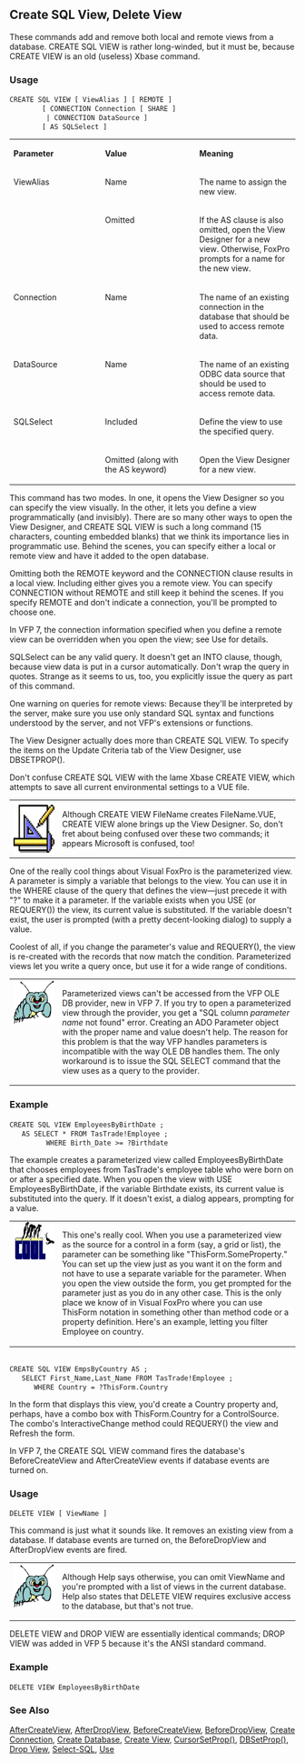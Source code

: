 ## Create SQL View, Delete View

These commands add and remove both local and remote views from a database. CREATE SQL VIEW is rather long-winded, but it must be, because CREATE VIEW is an old (useless) Xbase command.

### Usage

```foxpro
CREATE SQL VIEW [ ViewAlias ] [ REMOTE ]
        [ CONNECTION Connection [ SHARE ]
         | CONNECTION DataSource ]
        [ AS SQLSelect ]
```
<table>
<tr>
  <td width="32%" valign="top">
  <p><b>Parameter</b></p>
  </td>
  <td width="23%" valign="top">
  <p><b>Value</b></p>
  </td>
  <td width="45%" valign="top">
  <p><b>Meaning</b></p>
  </td>
 </tr>
<tr>
  <td width="32%" rowspan="2" valign="top">
  <p>ViewAlias</p>
  </td>
  <td width="23%" valign="top">
  <p>Name</p>
  </td>
  <td width="45%" valign="top">
  <p>The name to assign the new view. </p>
  </td>
 </tr>
<tr>
  <td width="33%" valign="top">
  <p>Omitted</p>
  </td>
  <td width="67%" valign="top">
  <p>If the AS clause is also omitted, open the View Designer for a new view. Otherwise, FoxPro prompts for a name for the new view.</p>
  </td>
 </tr>
<tr>
  <td width="32%" valign="top">
  <p>Connection</p>
  </td>
  <td width="23%" valign="top">
  <p>Name</p>
  </td>
  <td width="45%" valign="top">
  <p>The name of an existing connection in the database that should be used to access remote data.</p>
  </td>
 </tr>
<tr>
  <td width="32%" valign="top">
  <p>DataSource</p>
  </td>
  <td width="23%" valign="top">
  <p>Name</p>
  </td>
  <td width="45%" valign="top">
  <p>The name of an existing ODBC data source that should be used to access remote data.</p>
  </td>
 </tr>
<tr>
  <td width="32%" rowspan="2" valign="top">
  <p>SQLSelect</p>
  </td>
  <td width="23%" valign="top">
  <p>Included</p>
  </td>
  <td width="45%" valign="top">
  <p>Define the view to use the specified query.</p>
  </td>
 </tr>
<tr>
  <td width="33%" valign="top">
  <p>Omitted (along with the AS keyword)</p>
  </td>
  <td width="67%" valign="top">
  <p>Open the View Designer for a new view.</p>
  </td>
 </tr>
</table>

This command has two modes. In one, it opens the View Designer so you can specify the view visually. In the other, it lets you define a view programmatically (and invisibly). There are so many other ways to open the View Designer, and CREATE SQL VIEW is such a long command (15 characters, counting embedded blanks) that we think its importance lies in programmatic use. Behind the scenes, you can specify either a local or remote view and have it added to the open database.

Omitting both the REMOTE keyword and the CONNECTION clause results in a local view. Including either gives you a remote view. You can specify CONNECTION without REMOTE and still keep it behind the scenes. If you specify REMOTE and don't indicate a connection, you'll be prompted to choose one.

In VFP 7, the connection information specified when you define a remote view can be overridden when you open the view; see Use for details.

SQLSelect can be any valid query. It doesn't get an INTO clause, though, because view data is put in a cursor automatically. Don't wrap the query in quotes. Strange as it seems to us, too, you explicitly issue the query as part of this command. 

One warning on queries for remote views: Because they'll be interpreted by the server, make sure you use only standard SQL syntax and functions understood by the server, and not VFP's extensions or functions.

The View Designer actually does more than CREATE SQL VIEW. To specify the items on the Update Criteria tab of the View Designer, use DBSETPROP().

Don't confuse CREATE SQL VIEW with the lame Xbase CREATE VIEW, which attempts to save all current environmental settings to a VUE file.

<table>
<tr>
  <td width="17%" valign="top">
<img width="94" height="93" src="design.gif">
  </td>
  <td width="83%">
  <p>Although CREATE VIEW FileName creates FileName.VUE, CREATE VIEW alone brings up the View Designer. So, don't fret about being confused over these two commands; it appears Microsoft is confused, too!</p>
  </td>
 </tr>
</table>

One of the really cool things about Visual FoxPro is the parameterized view. A parameter is simply a variable that belongs to the view. You can use it in the WHERE clause of the query that defines the view&mdash;just precede it with "?" to make it a parameter. If the variable exists when you USE (or REQUERY()) the view, its current value is substituted. If the variable doesn't exist, the user is prompted (with a pretty decent-looking dialog) to supply a value.

Coolest of all, if you change the parameter's value and REQUERY(), the view is re-created with the records that now match the condition. Parameterized views let you write a query once, but use it for a wide range of conditions.

<table>
<tr>
  <td width="17%" valign="top">
<img width="95" height="77" src="bug.gif">
  </td>
  <td width="83%">
  <p>Parameterized views can't be accessed from the VFP OLE DB provider, new in VFP 7. If you try to open a parameterized view through the provider, you get a &quot;SQL column <i>parameter name</i> not found&quot; error. Creating an ADO Parameter object with the proper name and value doesn't help. The reason for this problem is that the way VFP handles parameters is incompatible with the way OLE DB handles them. The only workaround is to issue the SQL SELECT command that the view uses as a query to the provider.</p>
  </td>
 </tr>
</table>

### Example

```foxpro
CREATE SQL VIEW EmployeesByBirthDate ;
   AS SELECT * FROM TasTrade!Employee ;
         WHERE Birth_Date >= ?Birthdate
```

The example creates a parameterized view called EmployeesByBirthDate that chooses employees from TasTrade's employee table who were born on or after a specified date. When you open the view with USE EmployeesByBirthDate, if the variable Birthdate exists, its current value is substituted into the query. If it doesn't exist, a dialog appears, prompting for a value.

<table>
<tr>
  <td width="17%" valign="top">
<img width="114" height="67" src="cool.gif">
  </td>
  <td width="83%">
  <p>This one's really cool. When you use a parameterized view as the source for a control in a form (say, a grid or list), the parameter can be something like &quot;ThisForm.SomeProperty.&quot; You can set up the view just as you want it on the form and not have to use a separate variable for the parameter. When you open the view outside the form, you get prompted for the parameter just as you do in any other case. This is the only place we know of in Visual FoxPro where you can use ThisForm notation in something other than method code or a property definition. Here's an example, letting you filter Employee on country.</p>
  </td>
 </tr>
</table>

```foxpro
 
CREATE SQL VIEW EmpsByCountry AS ;
   SELECT First_Name,Last_Name FROM TasTrade!Employee ;
      WHERE Country = ?ThisForm.Country
```
In the form that displays this view, you'd create a Country property and, perhaps, have a combo box with ThisForm.Country for a ControlSource. The combo's InteractiveChange method could REQUERY() the view and Refresh the form.

In VFP 7, the CREATE SQL VIEW command fires the database's BeforeCreateView and AfterCreateView events if database events are turned on.

### Usage

```foxpro
DELETE VIEW [ ViewName ]
```

This command is just what it sounds like. It removes an existing view from a database. If database events are turned on, the BeforeDropView and AfterDropView events are fired.

<table>
<tr>
  <td width="17%" valign="top">
<img width="95" height="77" src="bug.gif">
  </td>
  <td width="83%">
  <p>Although Help says otherwise, you can omit ViewName and you're prompted with a list of views in the current database. Help also states that DELETE VIEW requires exclusive access to the database, but that's not true.</p>
  </td>
 </tr>
</table>

DELETE VIEW and DROP VIEW are essentially identical commands; DROP VIEW was added in VFP 5 because it's the ANSI standard command.

### Example

```foxpro
DELETE VIEW EmployeesByBirthDate
```
### See Also

[AfterCreateView](s4g841.md), [AfterDropView](s4g846.md), [BeforeCreateView](s4g841.md), [BeforeDropView](s4g846.md), [Create Connection](s4g344.md), [Create Database](s4g315.md), [Create View](s4g107.md), [CursorSetProp()](s4g348.md), [DBSetProp()](s4g350.md), [Drop View](s4g693.md), [Select-SQL](s4g088.md), [Use](s4g424.md)